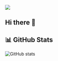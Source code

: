 ![](https://github.com/halfrost/halfrost/blob/master/icons/header_.png) 

## Hi there 👋

## 📊 GitHub Stats
![GitHub stats](https://github-readme-stats.vercel.app/api?username=JasonAlva&show_icons=true&theme=radical)

<!--
**JasonAlva/JasonAlva** is a ✨ _special_ ✨ repository because its `README.md` (this file) appears on your GitHub profile.

Here are some ideas to get you started:

- 🔭 I’m currently working on ...
- 🌱 I’m currently learning ...
- 👯 I’m looking to collaborate on ...
- 🤔 I’m looking for help with ...
- 💬 Ask me about ...
- 📫 How to reach me: ...
- 😄 Pronouns: ...
- ⚡ Fun fact: ...
-->
